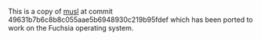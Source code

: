 This is a copy of [musl](http://www.musl-libc.org/) at commit
49631b7b6c8b8c055aae5b6948930c219b95fdef which has been ported to work
on the Fuchsia operating system.
